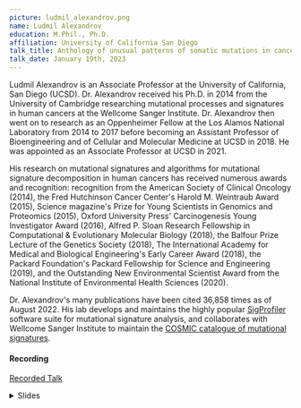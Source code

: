 ```yaml
---
picture: ludmil_alexandrov.png
name: Ludmil Alexandrov
education: M.Phil., Ph.D.
affiliation: University of California San Diego
talk_title: Anthology of unusual patterns of somatic mutations in cancer genomes
talk_date: January 19th, 2023
---
```


Ludmil Alexandrov is an Associate Professor at the University of California, San Diego (UCSD). Dr. Alexandrov received his Ph.D. in 2014 from the University of Cambridge researching mutational processes and signatures in human cancers at the Wellcome Sanger Institute. Dr. Alexandrov then went on to research as an Oppenheimer Fellow at the Los Alamos National Laboratory from 2014 to 2017 before becoming an Assistant Professor of Bioengineering and of Cellular and Molecular Medicine at UCSD in 2018. He was appointed as an Associate Professor at UCSD in 2021.

His research on mutational signatures and algorithms for mutational signature decomposition in human cancers has received numerous awards and recognition: recognition from the American Society of Clinical Oncology (2014), the Fred Hutchinson Cancer Center's Harold M. Weintraub Award (2015), Science magazine's Prize for Young Scientists in Genomics and Proteomics (2015), Oxford University Press' Carcinogenesis Young Investigator Award (2016), Alfred P. Sloan Research Fellowship in Computational & Evolutionary Molecular Biology (2018), the Balfour Prize Lecture of the Genetics Society (2018), The International Academy for Medical and Biological Engineering's Early Career Award (2018), the Packard Foundation's Packard Fellowship for Science and Engineering (2019), and the Outstanding New Environmental Scientist Award from the National Institute of Environmental Health Sciences (2020).

Dr. Alexandrov's many publications have been cited 36,858 times as of August 2022. His lab develops and maintains the highly popular [SigProfiler](https://cancer.sanger.ac.uk/signatures/tools/) software suite for mutational signature analysis, and collaborates with Wellcome Sanger Institute to maintain the [COSMIC catalogue of mutational signatures](https://cancer.sanger.ac.uk/signatures/).

#### Recording

<!--<details><summary>Recorded Talk</summary>
<iframe width="640" height="360" src="https://drive.google.com/file/d/1vk_CRYSjF8Re_2TbUGGxYr9v-iudkO5j/preview" allowfullscreen allow="autoplay" style="border:none;"></iframe>
</details>-->

<a href="https://drive.google.com/file/d/1vk_CRYSjF8Re_2TbUGGxYr9v-iudkO5j/preview" target="_blank">Recorded Talk</a>

<details><summary>Slides</summary>
<iframe width="640" height="540" src="{{ site.baseurl }}/assets/speaker_slides/Alexandrov_unusual_patterns_NCI_45min.pdf" allowfullscreen style="border:none;"></iframe>
</details>
